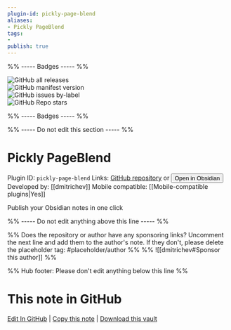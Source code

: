 ```yaml
---
plugin-id: pickly-page-blend
aliases:
- Pickly PageBlend
tags: 
- 
publish: true
---
```


%% ----- Badges ----- %%

![GitHub all releases](https://img.shields.io/github/downloads/dmitrichev/pickly-page-blend/total?color=573E7A&logo=github&style=for-the-badge)   
![GitHub manifest version](https://img.shields.io/github/manifest-json/v/dmitrichev/pickly-page-blend?color=573E7A&logo=github&style=for-the-badge)   
![GitHub issues by-label](https://img.shields.io/github/issues/dmitrichev/pickly-page-blend/help%20wanted?color=573E7A&logo=github&style=for-the-badge)   
![GitHub Repo stars](https://img.shields.io/github/stars/dmitrichev/pickly-page-blend?color=573E7A&logo=github&style=for-the-badge)

%% ----- Badges ----- %%

%% ----- Do not edit this section ----- %%

# Pickly PageBlend

Plugin ID: `pickly-page-blend`
Links: [GitHub repository](https://github.com/dmitrichev/pickly-page-blend) or [<button id=HH>Open in Obsidian</button>](obsidian://show-plugin?id=pickly-page-blend)
Developed by: [[dmitrichev]]
Mobile compatible: [[Mobile-compatible plugins|Yes]]

Publish your Obsidian notes in one click

%% ----- Do not edit anything above this line ----- %% 

%% Does the repository or author have any sponsoring links? Uncomment the next line and add them to the author's note. If they don't, please delete the placeholder tag: #placeholder/author %%
%% ![[dmitrichev#Sponsor this author]] %%

%% Hub footer: Please don't edit anything below this line %%

# This note in GitHub

<span class="git-footer">[Edit In GitHub](https://github.dev/obsidian-community/obsidian-hub/blob/main/02%20-%20Community%20Expansions/02.05%20All%20Community%20Expansions/Plugins/pickly-page-blend.md "git-hub-edit-note") | [Copy this note](https://raw.githubusercontent.com/obsidian-community/obsidian-hub/main/02%20-%20Community%20Expansions/02.05%20All%20Community%20Expansions/Plugins/pickly-page-blend.md "git-hub-copy-note") | [Download this vault](https://github.com/obsidian-community/obsidian-hub/archive/refs/heads/main.zip "git-hub-download-vault") </span>
